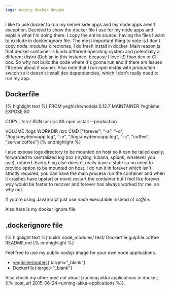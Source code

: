 ```yaml
---
tags: nodejs docker devops
---
```


I like to use docker to run my server side apps and my node apps aren't
exception. Decided to show the docker file I use for my node apps and explain
what I'm doing there. I copy the entire source, having the files I want to
exclude in docker ignore file. The most important thing to note is I don't copy
*node_modules* directories, I do fresh install in docker. Main reason is that
docker container is kinda different operating system and potentially a different
distro (Debian in this instance, because I love it!) than dev or CI box.
So why not build the code where it's gonna run and if there are issues I'll
know about it sooner. Also note that I run *npm install* with *production*
switch so it doesn't install dev dependencies, which I don't really need to run
my app.

## Dockerfile
{% highlight text %}
FROM yeghishe/nodejs:0.12.7
MAINTAINER Yeghishe
EXPOSE 80

COPY . /src/
RUN cd /src && npm install --production

VOLUME /logs
WORKDIR /src
CMD ["forever", "-a", "-o", "/logs/mydemoapp.log", "-e", "/logs/mydemoapp.log", "-c", "coffee", "server.coffee"]
{% endhighlight %}

I also expose logs directory to be mounted on host so it can be tailed easily,
forwarded to centralized log box (rsyslog, kibana, splunk, whatever you use),
rotated. Everything else doesn't really have a state so no need to provide
option to be mounted on host.
I do run it in forever which isn't strictly required, you can have the main
process run the container and when it crashes have upstart or monit restart the
container  but I feel like forever way would be faster to recover and forever
has always worked for me, so why not.

If you're using JavaScript just use *node* executable instead of *coffee*.

Also here is my docker ignore file.

## .dockerignore file
{% highlight text %}
build/
node_modules/
test/
Dockerfile
gulpfile.coffee
README.md
{% endhighlight %}

Feel free to use my public *nodejs* image for your own node applications.

* [yeghishe/nodejs](https://hub.docker.com/r/yeghishe/nodejs/){:target="_blank"}
* [Dockerfile](https://github.com/yeghishe/docker-files/blob/master/nodejs/Dockerfile){:target="_blank"}

Also check my other post out about [running akka applications in docker]({% post_url 2015-06-24-running-akka-applications %}).
